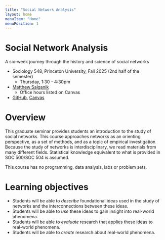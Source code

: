 ```yaml
---
title: "Social Network Analysis"
layout: home
menuItem: "Home"
menuPosition: 1
---
```


<div class="jumbotron">
  <h1 class="display-4">Social Network Analysis</h1>
  <p class="lead">A six-week journey through the history and science of social networks</p>
  <ul>
    <li>Sociology 548, Princeton University, Fall 2025 (2nd half of the semester)
        <ul>
            <li>Thursday, 1:30 - 4:30pm</li>
        </ul>
    </li>
    <li><a href="https://www.princeton.edu/~mjs3/">Matthew Salganik</a>
        <ul>
            <li>Office hours listed on Canvas</li>
        </ul>
    </li>
    <li><a href="https://github.com/msalganik/soc548-f2025">GitHub</a>, <a href="https://princeton.instructure.com/courses/19966">Canvas</a></li>
  </ul>
</div>

# Overview

This graduate seminar provides students an introduction to the study of social networks. This course approaches networks as an orienting perspective, as a set of methods, and as a topic of empirical investigation. Because the study of networks is interdisciplinary, we read materials from many different fields. Statistical knowledge equivalent to what is provided in SOC 500/SOC 504 is assumed.

This course has no programming, data analysis, labs or problem sets.

# Learning objectives

- Students will be able to _describe_ foundational ideas used in the study of networks and the interconnections between these ideas.
- Students will be able to _use_ these ideas to gain insight into real-world phenomena.
- Students will be able to _evaluate_ research that applies these ideas to real-world phenomena.
- Students will be able to _create_ research about real-world phenomena.